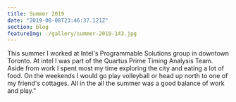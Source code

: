 ```yaml
---
title: Summer 2019
date: "2019-08-08T23:46:37.121Z"
section: blog
featureImg: ./gallery/summer-2019-143.jpg
---
```


This summer I worked at Intel's Programmable Solutions group in downtown Toronto. At intel I was part of the Quartus Prime Timing Analysis Team.
Aside from work I spent most my time exploring the city and eating a lot of food. On the weekends I would go play volleyball or head up north to one of my friend's cottages.
All in the all the summer was a good balance of work and play."
